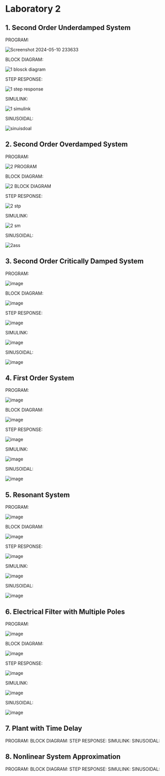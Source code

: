 # Laboratory 2

## 1. Second Order Underdamped System


PROGRAM: 


![Screenshot 2024-05-10 233633](https://github.com/ImangTimang/CSE_StepResponse_MexE_3201_Group11_2024/assets/157549014/e638cfe4-ded1-4a3d-8df5-54d467c57b00)


BLOCK DIAGRAM:


![1 blosck diagram](https://github.com/ImangTimang/CSE_StepResponse_MexE_3201_Group11_2024/assets/157549014/01d493f6-f656-493d-be44-6b81ee8b02b6)

STEP RESPONSE: 

![1 step response](https://github.com/ImangTimang/CSE_StepResponse_MexE_3201_Group11_2024/assets/157549014/ed5666dc-57c4-4534-924b-7f22b07486a6)

SIMULINK: 

![1 simulink](https://github.com/ImangTimang/CSE_StepResponse_MexE_3201_Group11_2024/assets/157549014/5ef80436-1d1c-435f-a694-3f82f5826369)

SINUSOIDAL: 

![sinuisdoal](https://github.com/ImangTimang/CSE_StepResponse_MexE_3201_Group11_2024/assets/157549014/09abc744-d344-44db-a811-9838624f0f36)


## 2. Second Order Overdamped System


PROGRAM: 

![2 PROGRAM](https://github.com/ImangTimang/CSE_StepResponse_MexE_3201_Group11_2024/assets/157549014/ebae9072-9b65-40c1-b2b1-c81786d4812b)

BLOCK DIAGRAM:

![2 BLOCK DIAGRAM](https://github.com/ImangTimang/CSE_StepResponse_MexE_3201_Group11_2024/assets/157549014/d4f9c902-a034-4a64-8547-f834fc763662)

STEP RESPONSE:

![2 stp](https://github.com/ImangTimang/CSE_StepResponse_MexE_3201_Group11_2024/assets/157549014/6bb1448d-1d50-475f-adf8-b0a60d5e9d89)


SIMULINK: 

![2 sm](https://github.com/ImangTimang/CSE_StepResponse_MexE_3201_Group11_2024/assets/157549014/f1a3c0a8-940d-4a6d-8200-4eb4c318313e)


SINUSOIDAL:

![2ass](https://github.com/ImangTimang/CSE_StepResponse_MexE_3201_Group11_2024/assets/157549014/85d6f2ec-b92a-4fff-b9fa-f7e56ec20b62)


## 3. Second Order Critically Damped System

PROGRAM: 

![image](https://github.com/ImangTimang/CSE_StepResponse_MexE_3201_Group11_2024/assets/157492494/1acd9add-f52f-42c4-97df-4f439c554207)


BLOCK DIAGRAM:

![image](https://github.com/ImangTimang/CSE_StepResponse_MexE_3201_Group11_2024/assets/157492494/1a729a92-a6d4-430f-b451-14e18b279eca)


STEP RESPONSE: 

![image](https://github.com/ImangTimang/CSE_StepResponse_MexE_3201_Group11_2024/assets/157492494/f9d8fed3-bf3b-4419-83e2-6be1de1a969e)

SIMULINK: 

![image](https://github.com/ImangTimang/CSE_StepResponse_MexE_3201_Group11_2024/assets/157492494/c2900fa4-7644-42e8-9e58-f0ba7eef17e9)


SINUSOIDAL: 

![image](https://github.com/ImangTimang/CSE_StepResponse_MexE_3201_Group11_2024/assets/157492494/e5492fd5-4247-43ca-adba-fb72fc787a59)


## 4. First Order System

PROGRAM: 

![image](https://github.com/ImangTimang/CSE_StepResponse_MexE_3201_Group11_2024/assets/157492494/3cf00240-b1cf-40f4-afa4-8c59f3e89fa3)

BLOCK DIAGRAM:

![image](https://github.com/ImangTimang/CSE_StepResponse_MexE_3201_Group11_2024/assets/157492494/8539c6a5-cb09-4056-8efe-3afba3eaf923)

STEP RESPONSE:

![image](https://github.com/ImangTimang/CSE_StepResponse_MexE_3201_Group11_2024/assets/157492494/7625692c-b1c7-4e89-b46a-1d659cabeaae)

SIMULINK:

![image](https://github.com/ImangTimang/CSE_StepResponse_MexE_3201_Group11_2024/assets/157492494/5d0b3d8a-d119-480c-bba5-4d0f36d56336)

SINUSOIDAL:

![image](https://github.com/ImangTimang/CSE_StepResponse_MexE_3201_Group11_2024/assets/157492494/b5b08b76-f5fa-4b20-84ce-83e5eb28fbc6)


## 5. Resonant System

PROGRAM:

![image](https://github.com/ImangTimang/CSE_StepResponse_MexE_3201_Group11_2024/assets/108789993/fe215817-9327-4113-addb-3a3b6eb28842)

BLOCK DIAGRAM:

![image](https://github.com/ImangTimang/CSE_StepResponse_MexE_3201_Group11_2024/assets/108789993/0cbda72a-6ebe-42d0-a369-0ddbc4c9933f)

STEP RESPONSE:

![image](https://github.com/ImangTimang/CSE_StepResponse_MexE_3201_Group11_2024/assets/108789993/e6fd4e63-91a5-4986-bf28-14ef62c9e493)

SIMULINK:

![image](https://github.com/ImangTimang/CSE_StepResponse_MexE_3201_Group11_2024/assets/108789993/6ae56bb0-84a7-48c1-864d-f8d6201c442e)

SINUSOIDAL:

![image](https://github.com/ImangTimang/CSE_StepResponse_MexE_3201_Group11_2024/assets/108789993/083ef8ac-7311-4400-bdc3-98c68d75099c)

## 6. Electrical Filter with Multiple Poles

PROGRAM:

![image](https://github.com/ImangTimang/CSE_StepResponse_MexE_3201_Group11_2024/assets/108789993/479658cd-55d3-4375-89f5-409c27c5eb8a)

BLOCK DIAGRAM:

![image](https://github.com/ImangTimang/CSE_StepResponse_MexE_3201_Group11_2024/assets/108789993/298aab9b-b682-41cd-9d90-f5c097cb373a)

STEP RESPONSE:

![image](https://github.com/ImangTimang/CSE_StepResponse_MexE_3201_Group11_2024/assets/108789993/47d187d3-d5a8-4772-92b7-373e224c9aed)


SIMULINK:

![image](https://github.com/ImangTimang/CSE_StepResponse_MexE_3201_Group11_2024/assets/108789993/cee13b38-f1f3-4e5f-a098-e3fbb986d244)


SINUSOIDAL:

![image](https://github.com/ImangTimang/CSE_StepResponse_MexE_3201_Group11_2024/assets/108789993/94b884bc-e572-4dd8-ac66-e9acd93c5d64)


## 7. Plant with Time Delay

PROGRAM:
BLOCK DIAGRAM:
STEP RESPONSE:
SIMULINK:
SINUSOIDAL:

## 8. Nonlinear System Approximation

PROGRAM:
BLOCK DIAGRAM:
STEP RESPONSE:
SIMULINK:
SINUSOIDAL:

